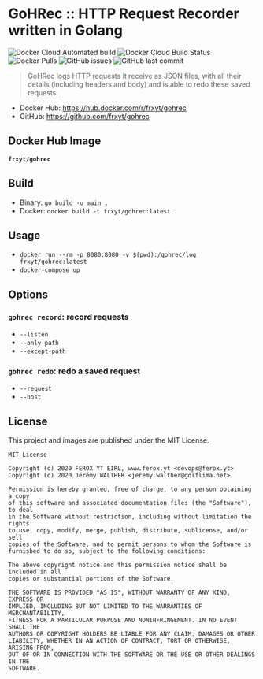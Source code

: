 # GoHRec :: HTTP Request Recorder written in Golang

![Docker Cloud Automated build](https://img.shields.io/docker/cloud/automated/frxyt/gohrec.svg)
![Docker Cloud Build Status](https://img.shields.io/docker/cloud/build/frxyt/gohrec.svg)
![Docker Pulls](https://img.shields.io/docker/pulls/frxyt/gohrec.svg)
![GitHub issues](https://img.shields.io/github/issues/frxyt/gohrec.svg)
![GitHub last commit](https://img.shields.io/github/last-commit/frxyt/gohrec.svg)

> GoHRec logs HTTP requests it receive as JSON files, with all their details (including headers and body) and is able to redo these saved requests.

* Docker Hub: https://hub.docker.com/r/frxyt/gohrec
* GitHub: https://github.com/frxyt/gohrec

## Docker Hub Image

**`frxyt/gohrec`**

## Build

* Binary: `go build -o main .`
* Docker: `docker build -t frxyt/gohrec:latest .`

## Usage

* `docker run --rm -p 8080:8080 -v $(pwd):/gohrec/log frxyt/gohrec:latest`
* `docker-compose up`

## Options

### `gohrec record`: record requests

* `--listen`
* `--only-path`
* `--except-path`

### `gohrec redo`: redo a saved request

* `--request`
* `--host`

## License

This project and images are published under the MIT License.

```
MIT License

Copyright (c) 2020 FEROX YT EIRL, www.ferox.yt <devops@ferox.yt>
Copyright (c) 2020 Jérémy WALTHER <jeremy.walther@golflima.net>

Permission is hereby granted, free of charge, to any person obtaining a copy
of this software and associated documentation files (the "Software"), to deal
in the Software without restriction, including without limitation the rights
to use, copy, modify, merge, publish, distribute, sublicense, and/or sell
copies of the Software, and to permit persons to whom the Software is
furnished to do so, subject to the following conditions:

The above copyright notice and this permission notice shall be included in all
copies or substantial portions of the Software.

THE SOFTWARE IS PROVIDED "AS IS", WITHOUT WARRANTY OF ANY KIND, EXPRESS OR
IMPLIED, INCLUDING BUT NOT LIMITED TO THE WARRANTIES OF MERCHANTABILITY,
FITNESS FOR A PARTICULAR PURPOSE AND NONINFRINGEMENT. IN NO EVENT SHALL THE
AUTHORS OR COPYRIGHT HOLDERS BE LIABLE FOR ANY CLAIM, DAMAGES OR OTHER
LIABILITY, WHETHER IN AN ACTION OF CONTRACT, TORT OR OTHERWISE, ARISING FROM,
OUT OF OR IN CONNECTION WITH THE SOFTWARE OR THE USE OR OTHER DEALINGS IN THE
SOFTWARE.
```